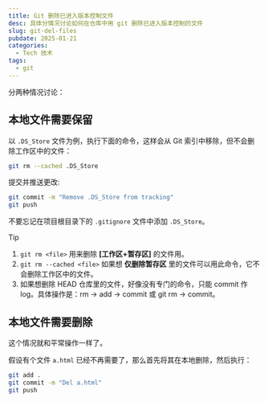 ```yaml
---
title: Git 删除已进入版本控制文件
desc: 具体分情况讨论如何在仓库中用 git 删除已进入版本控制的文件
slug: git-del-files
pubdate: 2025-01-21
categories:
  - Tech 技术
tags:
  - git
---
```


分两种情况讨论：

## 本地文件需要保留

以 `.DS_Store` 文件为例，执行下面的命令，这样会从 Git 索引中移除，但不会删除工作区中的文件：

```bash
git rm --cached .DS_Store
```

提交并推送更改:

```bash
git commit -m "Remove .DS_Store from tracking"
git push
```

不要忘记在项目根目录下的 `.gitignore` 文件中添加 `.DS_Store`。

> [!tip]
>
> 1. `git rm <file>` 用来删除 **[工作区+暂存区]** 的文件用。
> 2. `git rm --cached <file>` 如果想 **仅删除暂存区** 里的文件可以用此命令，它不会删除工作区中的文件。
> 3. 如果想删除 HEAD 仓库里的文件，好像没有专门的命令，只能 commit 作 log。具体操作是：rm → add → commit 或 git rm → commit。

## 本地文件需要删除

这个情况就和平常操作一样了。

假设有个文件 `a.html` 已经不再需要了，那么首先将其在本地删除，然后执行：

```bash
git add .
git commit -m "Del a.html"
git push
```
